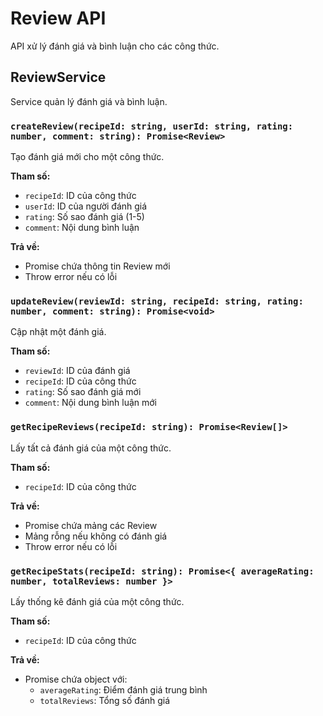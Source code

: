# Review API

API xử lý đánh giá và bình luận cho các công thức.

## ReviewService

Service quản lý đánh giá và bình luận.

### `createReview(recipeId: string, userId: string, rating: number, comment: string): Promise<Review>`

Tạo đánh giá mới cho một công thức.

**Tham số:**
- `recipeId`: ID của công thức
- `userId`: ID của người đánh giá
- `rating`: Số sao đánh giá (1-5)
- `comment`: Nội dung bình luận

**Trả về:**
- Promise chứa thông tin Review mới
- Throw error nếu có lỗi

### `updateReview(reviewId: string, recipeId: string, rating: number, comment: string): Promise<void>`

Cập nhật một đánh giá.

**Tham số:**
- `reviewId`: ID của đánh giá
- `recipeId`: ID của công thức
- `rating`: Số sao đánh giá mới
- `comment`: Nội dung bình luận mới

### `getRecipeReviews(recipeId: string): Promise<Review[]>`

Lấy tất cả đánh giá của một công thức.

**Tham số:**
- `recipeId`: ID của công thức

**Trả về:**
- Promise chứa mảng các Review
- Mảng rỗng nếu không có đánh giá
- Throw error nếu có lỗi

### `getRecipeStats(recipeId: string): Promise<{ averageRating: number, totalReviews: number }>`

Lấy thống kê đánh giá của một công thức.

**Tham số:**
- `recipeId`: ID của công thức

**Trả về:**
- Promise chứa object với:
  - `averageRating`: Điểm đánh giá trung bình
  - `totalReviews`: Tổng số đánh giá
